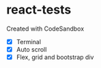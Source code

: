 # react-tests

Created with CodeSandbox

<!-- All test cases for react -->

- [x] Terminal
- [x] Auto scroll
- [x] Flex, grid and bootstrap div
